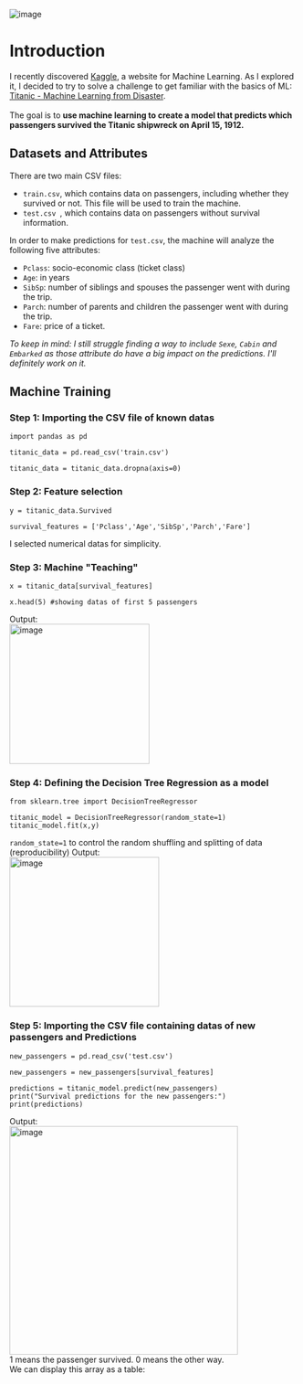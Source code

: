 ![image](https://github.com/user-attachments/assets/a272f2e9-3123-44e2-8ac3-d50a17cccab9)

# Introduction
I recently discovered [Kaggle](https://www.kaggle.com/), a website for Machine Learning. As I explored it, I decided to try to solve a challenge to get familiar with the basics of ML: [Titanic - Machine Learning from Disaster](https://www.kaggle.com/competitions/titanic). </br>
</br>
The goal is to **use machine learning to create a model that predicts which passengers survived the Titanic shipwreck on April 15, 1912.**

## Datasets and Attributes
There are two main CSV files:
- `train.csv`, which contains data on passengers, including whether they survived or not. This file will be used to train the machine.
- `test.csv `, which contains data on passengers without survival information.

In order to make predictions for `test.csv`, the machine will analyze the following five attributes:
- `Pclass`: socio-economic class (ticket class)
- `Age`: in years
- `SibSp`: number of siblings and spouses the passenger went with during the trip.
- `Parch`: number of parents and children the passenger went with during the trip.
- `Fare`: price of a ticket. 

_To keep in mind: I still struggle finding a way to include `Sexe`, `Cabin` and `Embarked` as those attribute do have a big impact on the predictions. I'll definitely work on it._

## Machine Training
### Step 1: Importing the CSV file of known datas
````
import pandas as pd

titanic_data = pd.read_csv('train.csv')

titanic_data = titanic_data.dropna(axis=0)
````
### Step 2: Feature selection 
````
y = titanic_data.Survived

survival_features = ['Pclass','Age','SibSp','Parch','Fare']
````
I selected numerical datas for simplicity.

### Step 3: Machine "Teaching"
````
x = titanic_data[survival_features]

x.head(5) #showing datas of first 5 passengers
````
Output: </br>
<img width="245" alt="image" src="https://github.com/user-attachments/assets/aad3692c-38de-4fe3-b8a1-94a918843e19" />

### Step 4: Defining the Decision Tree Regression as a model
````
from sklearn.tree import DecisionTreeRegressor

titanic_model = DecisionTreeRegressor(random_state=1) 
titanic_model.fit(x,y)
````
`random_state=1` to control the random shuffling and splitting of data (reproducibility)
Output: </br>
<img width="262" alt="image" src="https://github.com/user-attachments/assets/d6825fc3-35e3-42a7-98ea-98a6c6f5052f" />

### Step 5:  Importing the CSV file containing datas of new passengers and Predictions
````
new_passengers = pd.read_csv('test.csv')

new_passengers = new_passengers[survival_features]

predictions = titanic_model.predict(new_passengers)
print("Survival predictions for the new passengers:")
print(predictions)
````
Output: </br>
<img width="400" alt="image" src="https://github.com/user-attachments/assets/5146db93-b4c4-403e-adf2-62814737975f" /> </br>
1 means the passenger survived. 0 means the other way. </br>
We can display this array as a table:

